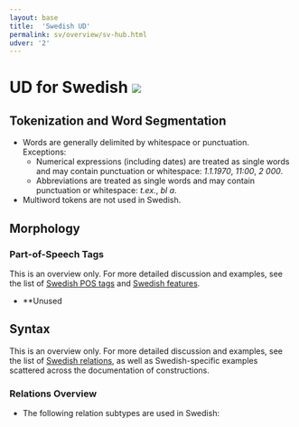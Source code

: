 ```yaml
---
layout: base
title:  'Swedish UD'
permalink: sv/overview/sv-hub.html
udver: '2'
---
```


# UD for Swedish <span class="flagspan"><img class="flag" src="../../flags/svg/SE.svg" /></span>

## Tokenization and Word Segmentation

<!-- Describe the general rules for delimiting words (for example, based on whitespace and punctuation) and exceptions to these rules. Specify whether words with spaces and/or multiword tokens occur. -->

* Words are generally delimited by whitespace or punctuation. Exceptions:
  * Numerical expressions (including dates) are treated as single words and may contain punctuation or whitespace: *1.1.1970*, *11:00*, *2 000*.
  * Abbreviations are treated as single words and may contain punctuation or whitespace: *t.ex.*, *bl a*.
* Multiword tokens are not used in Swedish.

## Morphology

### Part-of-Speech Tags

This is an overview only. For more detailed discussion and examples, see the list of [Swedish POS tags](../pos/index.html)
and [Swedish features](../feat/index.html).

<!-- Specify any unused tags. Explain what words are tagged as PART. Describe how the AUX-VERB and DET-PRON distinctions are drawn, and specify whether there are (de)verbal forms tagged as ADJ or NOUN. -->

* **Unused 


## Syntax

This is an overview only. For more detailed discussion and examples, see the list of [Swedish relations](../dep/index.html),
as well as Swedish-specific examples scattered across the documentation of constructions.

### Relations Overview

* The following relation subtypes are used in Swedish: 
